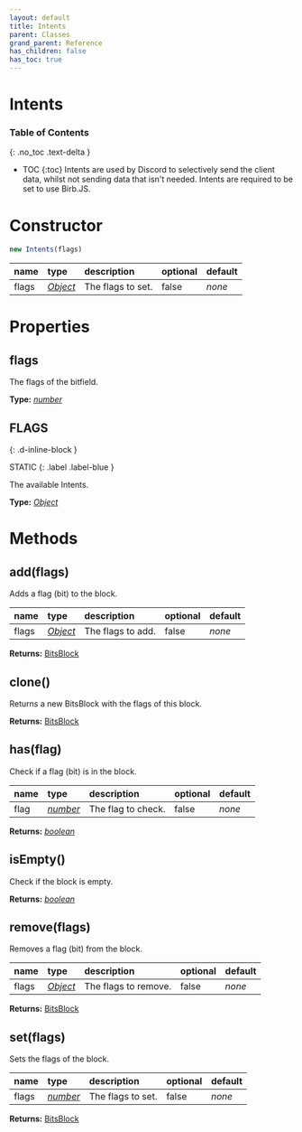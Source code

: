 ```yaml
---
layout: default
title: Intents
parent: Classes
grand_parent: Reference
has_children: false
has_toc: true
---
```


# Intents
### Table of Contents
{: .no_toc .text-delta }

- TOC
{:toc}
Intents are used by Discord to selectively send the
client data, whilst not sending data that isn't
needed. Intents are required to be set to use
Birb.JS.
# Constructor
```js
new Intents(flags)
```

| name | type | description | optional | default |
|:-----|:-----|:------------|:---------|:--------|
| flags | *[Object](https://developer.mozilla.org/en-US/docs/Web/JavaScript/Reference/Global_Objects/Object)* | The flags to set.  | false | *none* |

# Properties
## flags
The flags of the bitfield.

**Type:** *[number](https://developer.mozilla.org/en-US/docs/Web/JavaScript/Reference/Global_Objects/number)*

## FLAGS
{: .d-inline-block }

STATIC
{: .label .label-blue }

The available Intents.

**Type:** *[Object](https://developer.mozilla.org/en-US/docs/Web/JavaScript/Reference/Global_Objects/Object)*

# Methods
## add(flags)
Adds a flag (bit) to the block.

| name | type | description | optional | default |
|:-----|:-----|:------------|:---------|:--------|
| flags | *[Object](https://developer.mozilla.org/en-US/docs/Web/JavaScript/Reference/Global_Objects/Object)* | The flags to add. | false | *none* |

**Returns:** [BitsBlock](/ref/classes/BitsBlock)

## clone()
Returns a new BitsBlock with the flags of this
block.

**Returns:** [BitsBlock](/ref/classes/BitsBlock)

## has(flag)
Check if a flag (bit) is in the block.

| name | type | description | optional | default |
|:-----|:-----|:------------|:---------|:--------|
| flag | *[number](https://developer.mozilla.org/en-US/docs/Web/JavaScript/Reference/Global_Objects/number)* | The flag to check. | false | *none* |

**Returns:** *[boolean](https://developer.mozilla.org/en-US/docs/Web/JavaScript/Reference/Global_Objects/boolean)*

## isEmpty()
Check if the block is empty.

**Returns:** *[boolean](https://developer.mozilla.org/en-US/docs/Web/JavaScript/Reference/Global_Objects/boolean)*

## remove(flags)
Removes a flag (bit) from the block.

| name | type | description | optional | default |
|:-----|:-----|:------------|:---------|:--------|
| flags | *[Object](https://developer.mozilla.org/en-US/docs/Web/JavaScript/Reference/Global_Objects/Object)* | The flags to remove. | false | *none* |

**Returns:** [BitsBlock](/ref/classes/BitsBlock)

## set(flags)
Sets the flags of the block.

| name | type | description | optional | default |
|:-----|:-----|:------------|:---------|:--------|
| flags | *[number](https://developer.mozilla.org/en-US/docs/Web/JavaScript/Reference/Global_Objects/number)* | The flags to set. | false | *none* |

**Returns:** [BitsBlock](/ref/classes/BitsBlock)

